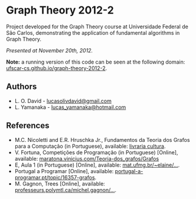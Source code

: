 # Graph Theory 2012-2

Project developed for the Graph Theory course at Universidade Federal de São Carlos,
demonstrating the application of fundamental algorithms in Graph Theory.

*Presented at November 20th, 2012.*

**Note:** a running version of this code can be seen at the following domain:
[ufscar-cs.github.io/graph-theory-2012-2](http://ufscar-cs.github.io/graph-theory-2012-2/).

## Authors

* L. O. David - lucasolivdavid@gmail.com
* L. Yamanaka - lucas_yamanaka@hotmail.com

## References

* M.C. Nicoletti and E.R. Hruschka Jr., Fundamentos da Teoria dos Grafos para a Computação (in Portuguese), available: [livraria cultura](http://www.livrariacultura.com.br/p/fundamentos-da-teoria-dos-grafos-para-computacao-2160121).
* V. Fortuna, Competições de Programação (in Portuguese) [Online], available: [maratona.vinicius.com/Teoria-dos_grafos/Grafos](http://maratona.viniciusfortuna.com/Teoria-dos-Grafos/Grafos---Implementa%C3%A7%C3%B5es#TOC-Busca-em-Largura-BFS-)
* E, Aula 1 (in Portuguese) [Online], available: [mat.ufmg.br/~elaine/...](http://mat.ufmg.br/~elaine/Aperfeicoamento/aula01.pdf).
* Portugal a Programar [Online], available: [portugal-a-programar.pt/topic/16357-grafos](http://portugal-a-programar.pt/topic/16357-grafos/).
* M. Gagnon, Trees [Online], available: [professeurs.polymtl.ca/michel.gagnon/...](http://professeurs.polymtl.ca/michel.gagnon/Disciplinas/Bac/Grafos/Arvores/arvores.html#Guloso).
